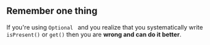 ## Remember one thing

If you're using `Optional ` and you realize that you systematically write `isPresent()` or `get()` then you are **wrong and can do it better**.